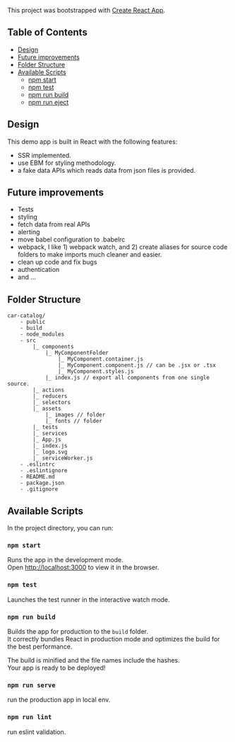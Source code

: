 This project was bootstrapped with [Create React App](https://github.com/facebook/create-react-app).

## Table of Contents

- [Design](#design)
- [Future improvements](#future-improvements)
- [Folder Structure](#folder-structure)
- [Available Scripts](#available-scripts)
  - [npm start](#npm-start)
  - [npm test](#npm-test)
  - [npm run build](#npm-run-build)
  - [npm run eject](#npm-run-eject)

## Design
This demo app is built in React with the following features: 
- SSR implemented.
- use EBM for styling methodology.
- a fake data APIs which reads data from json files is provided.

## Future improvements
- Tests
- styling
- fetch data from real APIs
- alerting
- move babel configuration to .babelrc
- webpack, I like 1) webpack watch, and 2) create aliases for source code folders to make imports much cleaner and easier.
- clean up code and fix bugs
- authentication
- and ...

## Folder Structure

```
car-catalog/
    - public
    - build
    - node_modules
    - src
        |_ components
            |_ MyComponentFolder
                |_ MyComponent.container.js
                |_ MyComponent.component.js // can be .jsx or .tsx
                |_ MyComponent.styles.js
            |_ index.js // export all components from one single source.
        |_ actions
        |_ reducers
        |_ selectors
        |_ assets
            |_ images // folder
            |_ fonts // folder
        |_ tests
        |_ services
        |_ App.js
        |_ index.js
        |_ logo.svg
        |_ serviceWorker.js 
    - .eslintrc
    - .eslintignore
    - README.md
    - package.json
    - .gitignore
```

## Available Scripts

In the project directory, you can run:

### `npm start`

Runs the app in the development mode.<br>
Open [http://localhost:3000](http://localhost:3000) to view it in the browser.


### `npm test`

Launches the test runner in the interactive watch mode.<br>

### `npm run build`

Builds the app for production to the `build` folder.<br>
It correctly bundles React in production mode and optimizes the build for the best performance.

The build is minified and the file names include the hashes.<br>
Your app is ready to be deployed!

### `npm run serve`

run the production app in local env.

### `npm run lint`

run eslint validation.
